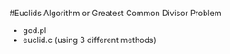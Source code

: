 #Euclids Algorithm or Greatest Common Divisor Problem

- gcd.pl 
- euclid.c (using 3 different methods)

